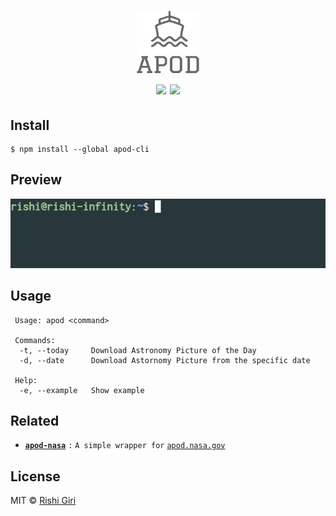 <h1 align="center">
<img height="100px" width="100px" src="https://raw.githubusercontent.com/rishigiridotcom/rishigiri.com/60d9f35ce5b050211fe377733f8362e57566e66b/github/apod-shit.png"><br>
<a href="https://travis-ci.org/CodeDotJS/apod"><img src="https://travis-ci.org/CodeDotJS/apod-cli.svg?branch=master"></a>
<img src="https://img.shields.io/badge/code_style-XO-5ed9c7.svg">
</h1>

## Install

```
$ npm install --global apod-cli
```

## Preview

<p align="center">
<img src="https://raw.githubusercontent.com/rishigiridotcom/rishigiri.com/b0872a2da63d3a45e9dddf7d1b4e8c19431157ce/github/ezgif-2-34ae4382cb.gif">
</p>

## Usage
```
 Usage: apod <command>

 Commands:
  -t, --today     Download Astronomy Picture of the Day
  -d, --date      Download Astornomy Picture from the specific date

 Help:
  -e, --example   Show example
```

## Related

- __[`apod-nasa`](https://github.com/CodeDotJS/apod-nasa)__ `:` `A simple wrapper for` [`apod.nasa.gov`](https://apod.nasa.gov/)

## License

MIT &copy; [Rishi Giri](http://rishigiri.ml)
